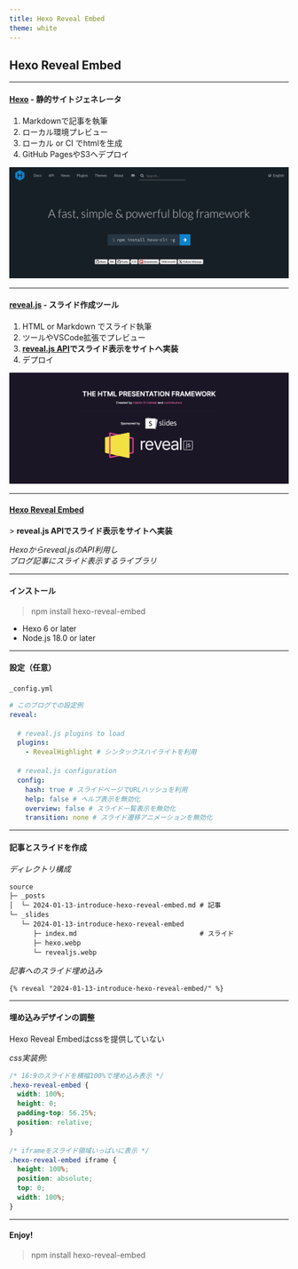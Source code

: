 ```yaml
---
title: Hexo Reveal Embed
theme: white
---
```


## Hexo Reveal Embed

---

#### [Hexo](https://hexo.io/) - 静的サイトジェネレータ

1. Markdownで記事を執筆
2. ローカル環境プレビュー
3. ローカル or CI でhtmlを生成
4. GitHub PagesやS3へデプロイ

![Hexo公式サイトのスクリーンショット](hexo.webp)

---

#### [reveal.js](https://revealjs.com/) - スライド作成ツール

1. HTML or Markdown でスライド執筆
2. ツールやVSCode拡張でプレビュー
3. **[reveal.js API](https://revealjs.com/initialization/)でスライド表示をサイトへ実装**
4. デプロイ

![Hexo公式サイトのスクリーンショット](revealjs.webp)

---

#### [Hexo Reveal Embed](https://www.npmjs.com/package/hexo-reveal-embed)

\> **reveal.js APIでスライド表示をサイトへ実装**

*Hexoからreveal.jsのAPI利用し  
ブログ記事にスライド表示するライブラリ*

---

#### インストール

> npm install hexo-reveal-embed

* Hexo 6 or later
* Node.js 18.0 or later

---

#### 設定（任意）

`_config.yml`

```yaml
# このブログでの設定例
reveal:

  # reveal.js plugins to load
  plugins:
    - RevealHighlight # シンタックスハイライトを利用

  # reveal.js configuration
  config:
    hash: true # スライドページでURLハッシュを利用
    help: false # ヘルプ表示を無効化
    overview: false # スライド一覧表示を無効化
    transition: none # スライド遷移アニメーションを無効化
```

---

#### 記事とスライドを作成

*ディレクトリ構成*

```txt
source
├─ _posts
│  └─ 2024-01-13-introduce-hexo-reveal-embed.md # 記事
└─ _slides
   └─ 2024-01-13-introduce-hexo-reveal-embed
      ├─ index.md                               # スライド
      ├─ hexo.webp
      └─ revealjs.webp
```

*記事へのスライド埋め込み*

```nunjucks
{% reveal "2024-01-13-introduce-hexo-reveal-embed/" %}
```

---

#### 埋め込みデザインの調整

Hexo Reveal Embedはcssを提供していない

*css実装例:*

```css [1-7|9-15]
/* 16:9のスライドを横幅100%で埋め込み表示 */
.hexo-reveal-embed {
  width: 100%;
  height: 0;
  padding-top: 56.25%;
  position: relative;
}

/* iframeをスライド領域いっぱいに表示 */
.hexo-reveal-embed iframe {
  height: 100%;
  position: absolute;
  top: 0;
  width: 100%;
}
```

---

#### Enjoy!

> npm install hexo-reveal-embed

